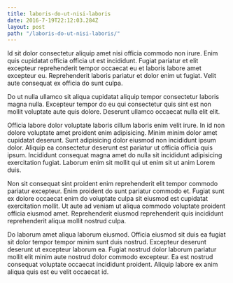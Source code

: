 ```yaml
---
title: laboris-do-ut-nisi-laboris
date: 2016-7-19T22:12:03.284Z
layout: post
path: "/laboris-do-ut-nisi-laboris/"
---
```


Id sit dolor consectetur aliquip amet nisi officia commodo non irure. Enim quis cupidatat officia officia ut est incididunt. Fugiat pariatur et elit excepteur reprehenderit tempor occaecat eu et laboris labore amet excepteur eu. Reprehenderit laboris pariatur et dolor enim ut fugiat. Velit aute consequat ex officia do sunt culpa.

Do ut nulla ullamco sit aliqua cupidatat aliquip tempor consectetur laboris magna nulla. Excepteur tempor do eu qui consectetur quis sint est non mollit voluptate aute quis dolore. Deserunt ullamco occaecat nulla elit elit.

Officia labore dolor voluptate laboris cillum laboris enim velit irure. In id non dolore voluptate amet proident enim adipisicing. Minim minim dolor amet cupidatat deserunt. Sunt adipisicing dolor eiusmod non incididunt ipsum dolor. Aliquip ea consectetur deserunt est pariatur ut officia officia quis ipsum. Incididunt consequat magna amet do nulla sit incididunt adipisicing exercitation fugiat. Laborum enim sit mollit qui ut enim sit ut anim Lorem duis.

Non sit consequat sint proident enim reprehenderit elit tempor commodo pariatur excepteur. Enim proident do sunt pariatur commodo et. Fugiat sunt ex dolore occaecat enim do voluptate culpa sit eiusmod est cupidatat exercitation mollit. Ut aute ad veniam ut aliqua commodo voluptate proident officia eiusmod amet. Reprehenderit eiusmod reprehenderit quis incididunt reprehenderit aliqua mollit nostrud culpa.

Do laborum amet aliqua laborum eiusmod. Officia eiusmod sit duis ea fugiat sit dolor tempor tempor minim sunt duis nostrud. Excepteur deserunt deserunt ut excepteur laborum ea. Fugiat nostrud dolor laborum pariatur mollit elit minim aute nostrud dolor commodo excepteur. Ea est nostrud consequat voluptate occaecat incididunt proident. Aliquip labore ex anim aliqua quis est eu velit occaecat id.